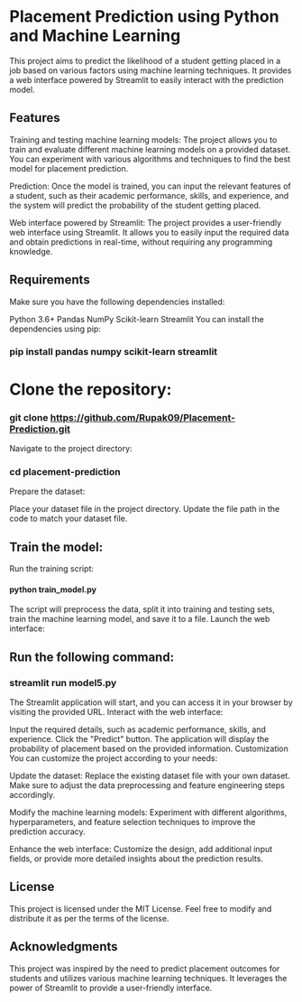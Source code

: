 # Placement Prediction using Python and Machine Learning
This project aims to predict the likelihood of a student getting placed in a job based on various factors using machine learning techniques. It provides a web interface powered by Streamlit to easily interact with the prediction model.

## Features
Training and testing machine learning models: The project allows you to train and evaluate different machine learning models on a provided dataset. You can experiment with various algorithms and techniques to find the best model for placement prediction.

Prediction: Once the model is trained, you can input the relevant features of a student, such as their academic performance, skills, and experience, and the system will predict the probability of the student getting placed.

Web interface powered by Streamlit: The project provides a user-friendly web interface using Streamlit. It allows you to easily input the required data and obtain predictions in real-time, without requiring any programming knowledge.

## Requirements
Make sure you have the following dependencies installed:

Python 3.6+
Pandas
NumPy
Scikit-learn
Streamlit
You can install the dependencies using pip:

### pip install pandas numpy scikit-learn streamlit

# Clone the repository:

### git clone https://github.com/Rupak09/Placement-Prediction.git
Navigate to the project directory:

### cd placement-prediction
Prepare the dataset:

Place your dataset file in the project directory.
Update the file path in the code to match your dataset file.
## Train the model:

Run the training script:

#### python train_model.py
The script will preprocess the data, split it into training and testing sets, train the machine learning model, and save it to a file.
Launch the web interface:

## Run the following command:

### streamlit run model5.py
The Streamlit application will start, and you can access it in your browser by visiting the provided URL.
Interact with the web interface:

Input the required details, such as academic performance, skills, and experience.
Click the "Predict" button.
The application will display the probability of placement based on the provided information.
Customization
You can customize the project according to your needs:

Update the dataset: Replace the existing dataset file with your own dataset. Make sure to adjust the data preprocessing and feature engineering steps accordingly.

Modify the machine learning models: Experiment with different algorithms, hyperparameters, and feature selection techniques to improve the prediction accuracy.

Enhance the web interface: Customize the design, add additional input fields, or provide more detailed insights about the prediction results.

## License
This project is licensed under the MIT License. Feel free to modify and distribute it as per the terms of the license.

## Acknowledgments
This project was inspired by the need to predict placement outcomes for students and utilizes various machine learning techniques. It leverages the power of Streamlit to provide a user-friendly interface.
